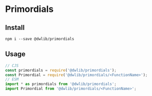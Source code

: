 # Primordials

## Install
`npm i --save @dwlib/primordials`

## Usage
```javascript
// CJS
const primordials = require('@dwlib/primordials');
const Primordial = require('@dwlib/primordials/<FunctionName>');
// ESM
import * as primordials from '@dwlib/primordials';
import Primordial from '@dwlib/primordials/<FunctionName>';
```
